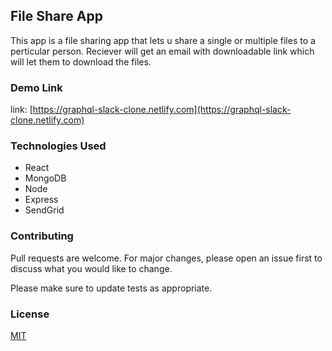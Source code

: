 ## File Share App

This app is a file sharing app that lets u share a single or multiple files to a perticular person. Reciever will get an email with downloadable link which will let them to download the files.

### Demo Link

link: [https://graphql-slack-clone.netlify.com](https://graphql-slack-clone.netlify.com)

### Technologies Used

* React
* MongoDB
* Node
* Express
* SendGrid

### Contributing
Pull requests are welcome. For major changes, please open an issue first to discuss what you would like to change.

Please make sure to update tests as appropriate.

### License
[MIT](https://choosealicense.com/licenses/mit/)

